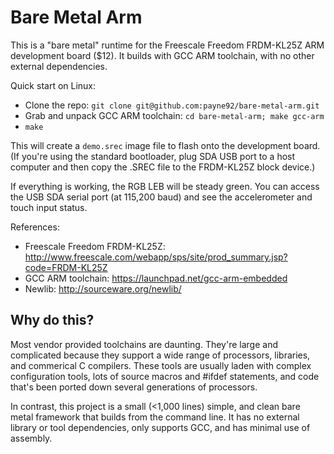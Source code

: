 Bare Metal Arm
==============

This is a "bare metal" runtime for the Freescale Freedom FRDM-KL25Z ARM development board ($12). It
builds with GCC ARM toolchain, with no other external dependencies. 

Quick start on Linux:
* Clone the repo: `git clone git@github.com:payne92/bare-metal-arm.git`
* Grab and unpack GCC ARM toolchain: `cd bare-metal-arm; make gcc-arm`
* `make`

This will create a `demo.srec` image file to flash onto the development board.  (If you're using
the standard bootloader, plug SDA USB port to a host computer and then copy the .SREC file
to the FRDM-KL25Z block device.)  

If everything is working, the RGB LEB will be steady green.  You can access the USB SDA serial port (at 115,200 baud)
and see the accelerometer and touch input status.

References:
* Freescale Freedom FRDM-KL25Z: http://www.freescale.com/webapp/sps/site/prod_summary.jsp?code=FRDM-KL25Z
* GCC ARM toolchain:  https://launchpad.net/gcc-arm-embedded
* Newlib: http://sourceware.org/newlib/

Why do this?
------------

Most vendor provided toolchains are daunting. They're large and complicated because they support a wide
range of processors, libraries, and commerical C compilers.  These tools are usually laden with 
complex configuration tools, lots of source macros and #ifdef statements, and code that's been ported
down several generations of processors.

In contrast, this project is a small (<1,000 lines) simple, and clean bare metal framework that builds 
from the command line.  It has no external library or tool dependencies, only supports GCC, and has minimal use of
assembly. 
